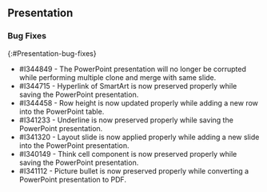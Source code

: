 ## Presentation

### Bug Fixes
{:#Presentation-bug-fixes}

* \#I344849 - The PowerPoint presentation will no longer be corrupted while performing multiple clone and merge with same slide.
* \#I344715 - Hyperlink of SmartArt is now preserved properly while saving the PowerPoint presentation.
* \#I344458 - Row height is now updated properly while adding a new row into the PowerPoint table.
* \#I341233 - Underline is now preserved properly while saving the PowerPoint presentation.
* \#I341320 - Layout slide is now applied properly while adding a new slide into the PowerPoint presentation.
* \#I340149 - Think cell component is now preserved properly while saving the PowerPoint presentation.
* \#I341112 - Picture bullet is now preserved properly while converting a PowerPoint presentation to PDF.